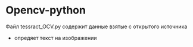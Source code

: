 # Opencv-python

Файл tessract_OCV.py содержит данные взятые с открытого источника 
- опредяет текст на изображении

